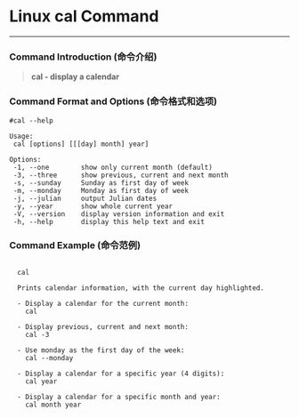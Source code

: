 # Linux cal Command
-------------------
### Command Introduction (命令介绍)
> **cal - display a calendar**
### Command Format and Options (命令格式和选项)
```
#cal --help

Usage:
 cal [options] [[[day] month] year]

Options:
 -1, --one        show only current month (default)
 -3, --three      show previous, current and next month
 -s, --sunday     Sunday as first day of week
 -m, --monday     Monday as first day of week
 -j, --julian     output Julian dates
 -y, --year       show whole current year
 -V, --version    display version information and exit
 -h, --help       display this help text and exit

```
### Command Example (命令范例)
```

  cal

  Prints calendar information, with the current day highlighted.

  - Display a calendar for the current month:
    cal

  - Display previous, current and next month:
    cal -3

  - Use monday as the first day of the week:
    cal --monday

  - Display a calendar for a specific year (4 digits):
    cal year

  - Display a calendar for a specific month and year:
    cal month year


```
